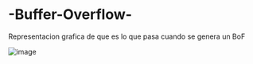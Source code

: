 # -Buffer-Overflow-

Representacion grafica de que es lo que pasa cuando se genera un BoF

![image](https://github.com/gecr07/-Buffer-Overflow-/assets/63270579/98bf083c-df68-4159-be95-a1fa29715c99)




























